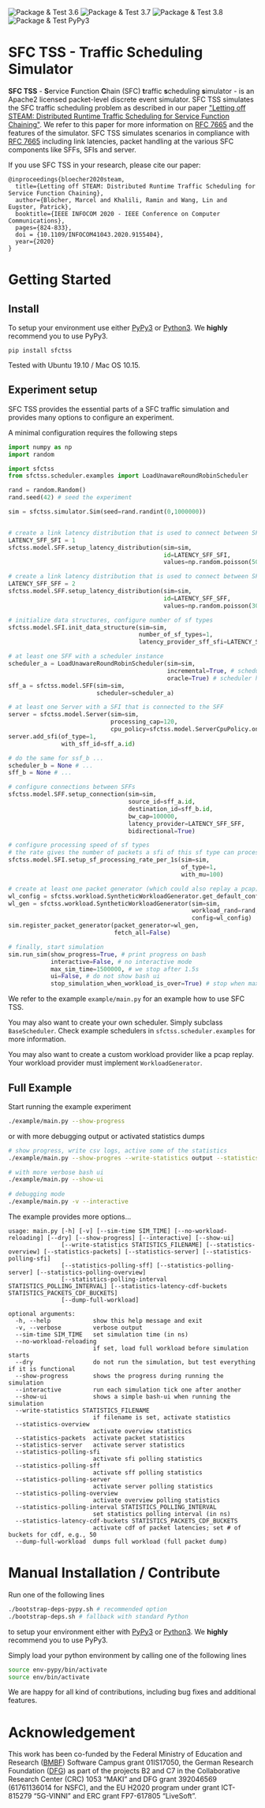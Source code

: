 ![Package & Test 3.6](https://github.com/mblo/sfctss/workflows/Package%20and%20Test%203.6/badge.svg)
![Package & Test 3.7](https://github.com/mblo/sfctss/workflows/Package%20and%20Test%203.7/badge.svg)
![Package & Test 3.8](https://github.com/mblo/sfctss/workflows/Package%20and%20Test%203.8/badge.svg)
![Package & Test PyPy3](https://github.com/mblo/sfctss/workflows/Package%20and%20Test%20PyPy3/badge.svg)

# SFC TSS - Traffic Scheduling Simulator

**SFC TSS** - **S**ervice **F**unction **C**hain (SFC) **t**raffic **s**cheduling **s**imulator - is an Apache2 licensed packet-level discrete event simulator.
SFC TSS simulates the SFC traffic scheduling problem as described in our paper ["Letting off STEAM: Distributed Runtime Traffic Scheduling for Service Function Chaining"](https://linwang.info/docs/infocom20-steam.pdf).
We refer to this paper for more information on [RFC 7665](https://tools.ietf.org/html/rfc7665) and the features of the simulator.
SFC TSS simulates scenarios in compliance with [RFC 7665](https://tools.ietf.org/html/rfc7665) including link latencies, packet handling at the various SFC components like SFFs, SFIs and server.

If you use SFC TSS in your research, please cite our paper:

```
@inproceedings{bloecher2020steam,
  title={Letting off STEAM: Distributed Runtime Traffic Scheduling for Service Function Chaining},
  author={Blöcher, Marcel and Khalili, Ramin and Wang, Lin and Eugster, Patrick},
  booktitle={IEEE INFOCOM 2020 - IEEE Conference on Computer Communications},
  pages={824-833},
  doi = {10.1109/INFOCOM41043.2020.9155404},
  year={2020}
}
```

# Getting Started


## Install

To setup your environment use either [PyPy3](https://pypy.org) or [Python3](https://www.python.org).
We **highly** recommend you to use PyPy3.


```
pip install sfctss
```

Tested with Ubuntu 19.10 / Mac OS 10.15.

## Experiment setup

SFC TSS provides the essential parts of a SFC traffic simulation and provides many options to configure an experiment. 

A minimal configuration requires the following steps

```Python
import numpy as np
import random

import sfctss
from sfctss.scheduler.examples import LoadUnawareRoundRobinScheduler

rand = random.Random()
rand.seed(42) # seed the experiment

sim = sfctss.simulator.Sim(seed=rand.randint(0,1000000))


# create a link latency distribution that is used to connect between SFFs-SFIs
LATENCY_SFF_SFI = 1
sfctss.model.SFF.setup_latency_distribution(sim=sim, 
                                            id=LATENCY_SFF_SFI, 
                                            values=np.random.poisson(500, 5000)) # 3000µs

# create a link latency distribution that is used to connect between SFFs-SFFs
LATENCY_SFF_SFF = 2
sfctss.model.SFF.setup_latency_distribution(sim=sim, 
                                            id=LATENCY_SFF_SFF,
                                            values=np.random.poisson(3000, 5000)) # 3000µs

# initialize data structures, configure number of sf types
sfctss.model.SFI.init_data_structure(sim=sim, 
                                     number_of_sf_types=1, 
                                     latency_provider_sff_sfi=LATENCY_SFF_SFI)

# at least one SFF with a scheduler instance
scheduler_a = LoadUnawareRoundRobinScheduler(sim=sim,
                                             incremental=True, # schedule one step of a chain per scheduling attempt
                                             oracle=True) # scheduler has a global view (all sites)
sff_a = sfctss.model.SFF(sim=sim, 
                         scheduler=scheduler_a)

# at least one Server with a SFI that is connected to the SFF
server = sfctss.model.Server(sim=sim, 
                             processing_cap=120, 
                             cpu_policy=sfctss.model.ServerCpuPolicy.one_at_a_time)
server.add_sfi(of_type=1, 
               with_sff_id=sff_a.id)

# do the same for ssf_b ...
scheduler_b = None # ...
sff_b = None # ...

# configure connections between SFFs
sfctss.model.SFF.setup_connection(sim=sim, 
                                  source_id=sff_a.id, 
                                  destination_id=sff_b.id,
                                  bw_cap=100000,
                                  latency_provider=LATENCY_SFF_SFF,
                                  bidirectional=True)           

# configure processing speed of sf types
# the rate gives the number of packets a sfi of this sf type can process in 1 s when using 1 cpu share
sfctss.model.SFI.setup_sf_processing_rate_per_1s(sim=sim, 
                                                 of_type=1, 
                                                 with_mu=100)

# create at least one packet generator (which could also replay a pcap)
wl_config = sfctss.workload.SyntheticWorkloadGenerator.get_default_config()
wl_gen = sfctss.workload.SyntheticWorkloadGenerator(sim=sim,
                                                    workload_rand=rand,
                                                    config=wl_config)
sim.register_packet_generator(packet_generator=wl_gen,
                              fetch_all=False)

# finally, start simulation
sim.run_sim(show_progress=True, # print progress on bash
            interactive=False, # no interactive mode
            max_sim_time=1500000, # we stop after 1.5s
            ui=False, # do not show bash ui
            stop_simulation_when_workload_is_over=True) # stop when max_sim_time is done or when workload is done 

```

We refer to the example `example/main.py` for an example how to use SFC TSS.

You may also want to create your own scheduler. Simply subclass `BaseScheduler`.
Check example schedulers in `sfctss.scheduler.examples` for more information. 

You may also want to create a custom workload provider like a pcap replay. Your workload provider must implement `WorkloadGenerator`.

## Full Example

Start running the example experiment 

```Bash
./example/main.py --show-progress
```

or with more debugging output or activated statistics dumps

```Bash
# show progress, write csv logs, active some of the statistics
./example/main.py --show-progres --write-statistics output --statistics-server --statistics-polling-sfi --statistics-latency-cdf-buckets 50

# with more verbose bash ui
./example/main.py --show-ui
 
# debugging mode
./example/main.py -v --interactive 
```

The example provides more options...

```
usage: main.py [-h] [-v] [--sim-time SIM_TIME] [--no-workload-reloading] [--dry] [--show-progress] [--interactive] [--show-ui]
               [--write-statistics STATISTICS_FILENAME] [--statistics-overview] [--statistics-packets] [--statistics-server] [--statistics-polling-sfi]
               [--statistics-polling-sff] [--statistics-polling-server] [--statistics-polling-overview]
               [--statistics-polling-interval STATISTICS_POLLING_INTERVAL] [--statistics-latency-cdf-buckets STATISTICS_PACKETS_CDF_BUCKETS]
               [--dump-full-workload]

optional arguments:
  -h, --help            show this help message and exit
  -v, --verbose         verbose output
  --sim-time SIM_TIME   set simulation time (in ns)
  --no-workload-reloading
                        if set, load full workload before simulation starts
  --dry                 do not run the simulation, but test everything if it is functional
  --show-progress       shows the progress during running the simulation
  --interactive         run each simulation tick one after another
  --show-ui             shows a simple bash-ui when running the simulation
  --write-statistics STATISTICS_FILENAME
                        if filename is set, activate statistics
  --statistics-overview
                        activate overview statistics
  --statistics-packets  activate packet statistics
  --statistics-server   activate server statistics
  --statistics-polling-sfi
                        activate sfi polling statistics
  --statistics-polling-sff
                        activate sff polling statistics
  --statistics-polling-server
                        activate server polling statistics
  --statistics-polling-overview
                        activate overview polling statistics
  --statistics-polling-interval STATISTICS_POLLING_INTERVAL
                        set statistics polling interval (in ns)
  --statistics-latency-cdf-buckets STATISTICS_PACKETS_CDF_BUCKETS
                        activate cdf of packet latencies; set # of buckets for cdf, e.g., 50
  --dump-full-workload  dumps full workload (full packet dump)
```


# Manual Installation / Contribute

Run one of the following lines 

```Bash
./bootstrap-deps-pypy.sh # recommended option
./bootstrap-deps.sh # fallback with standard Python
```

to setup your environment either with [PyPy3](https://pypy.org) or [Python3](https://www.python.org).
We **highly** recommend you to use PyPy3.

Simply load your python environment by calling one of the following lines

```Bash
source env-pypy/bin/activate
source env/bin/activate
```

We are happy for all kind of contributions, including bug fixes and additional features.


# Acknowledgement

This work has been co-funded by the Federal Ministry of Education and Research ([BMBF](https://www.bmbf.de)) Software Campus grant 01IS17050, the German Research Foundation ([DFG](https://www.dfg.de)) as part of the projects B2 and C7 in the Collaborative Research Center (CRC) 1053 “MAKI” and DFG grant 392046569 (61761136014 for NSFC), and the EU H2020 program under grant ICT-815279 “5G-VINNI” and ERC grant FP7-617805 “LiveSoft”. 

